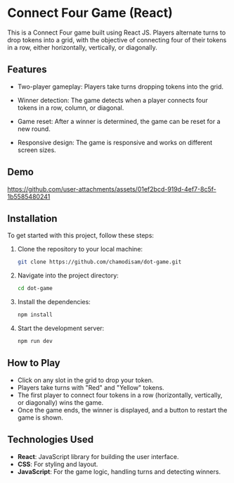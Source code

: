 # Connect Four Game (React)

This is a Connect Four game built using React JS. Players alternate turns to drop tokens into a grid, with the objective of connecting four of their tokens in a row, either horizontally, vertically, or diagonally.

## Features

- Two-player gameplay: Players take turns dropping tokens into the grid.

- Winner detection: The game detects when a player connects four tokens in a row, column, or diagonal.

- Game reset: After a winner is determined, the game can be reset for a new round.

- Responsive design: The game is responsive and works on different screen sizes.

## Demo


https://github.com/user-attachments/assets/01ef2bcd-919d-4ef7-8c5f-1b5585480241

## Installation

To get started with this project, follow these steps:

1. Clone the repository to your local machine:
   ```bash
   git clone https://github.com/chamodisam/dot-game.git
   ```

2. Navigate into the project directory:
   ```bash
   cd dot-game
   ```

3. Install the dependencies:
   ```bash
   npm install
   ```

4. Start the development server:
   ```bash
   npm run dev
   ```

## How to Play

- Click on any slot in the grid to drop your token.
- Players take turns with "Red" and "Yellow" tokens.
- The first player to connect four tokens in a row (horizontally, vertically, or diagonally) wins the game.
- Once the game ends, the winner is displayed, and a button to restart the game is shown.

## Technologies Used

- **React**: JavaScript library for building the user interface.
- **CSS**: For styling and layout.
- **JavaScript**: For the game logic, handling turns and detecting winners.


